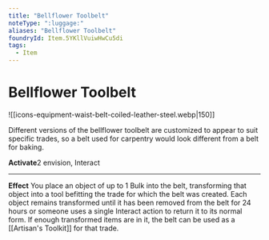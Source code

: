 ```yaml
---
title: "Bellflower Toolbelt"
noteType: ":luggage:"
aliases: "Bellflower Toolbelt"
foundryId: Item.5YKllVuiwHwCu5di
tags:
  - Item
---
```


# Bellflower Toolbelt
![[icons-equipment-waist-belt-coiled-leather-steel.webp|150]]

Different versions of the bellflower toolbelt are customized to appear to suit specific trades, so a belt used for carpentry would look different from a belt for baking.

**Activate**2 envision, Interact

* * *

**Effect** You place an object of up to 1 Bulk into the belt, transforming that object into a tool befitting the trade for which the belt was created. Each object remains transformed until it has been removed from the belt for 24 hours or someone uses a single Interact action to return it to its normal form. If enough transformed items are in it, the belt can be used as a [[Artisan's Toolkit]] for that trade.

